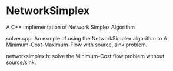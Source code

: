 # NetworkSimplex
A C++ implementation of Network Simplex Algorithm

solver.cpp: An exmple of using the NetworkSimplex algorithm to A Minimum-Cost-Maximum-Flow with source, sink problem.

networksimplex.h: solve the Minimum-Cost flow problem without source/sink.
